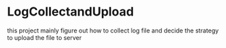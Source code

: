 # LogCollectandUpload
this project mainly figure out how to collect log file and decide the strategy to upload the file to server
